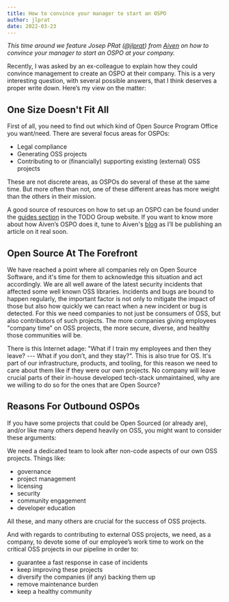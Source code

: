 ```yaml
---
title: How to convince your manager to start an OSPO
author: jlprat
date: 2022-03-23
---
```


_This time around we feature Josep PRat ([@jlprat](https://twitter.com/jlprat)) from [Aiven](https://aiven.io/) on how to convince your manager to start an OSPO at your company._

Recently, I was asked by an ex-colleague to explain how they could convince management to create an OSPO at their company. This is a very interesting question, with several possible answers, that I think deserves a proper write down. Here’s my view on the matter:

## One Size Doesn't Fit All

First of all, you need to find out which kind of Open Source Program Office you want/need.
There are several focus areas for OSPOs:

* Legal compliance
* Generating OSS projects
* Contributing to or (financially) supporting existing (external) OSS projects

These are not discrete areas, as OSPOs do several of these at the same time. But more often than not, one of these different areas has more weight than the others in their mission.

A good source of resources on how to set up an OSPO can be found under the [guides section](https://todogroup.org/guides/) in the TODO Group website. If you want to know more about how Aiven’s OSPO does it, tune to Aiven's [blog](https://aiven.io/blog) as I’ll be publishing an article on it real soon.

## Open Source At The Forefront

We have reached a point where all companies rely on Open Source Software, and it's time for them to acknowledge this situation and act accordingly. We are all well aware of the latest security incidents that affected some well known OSS libraries. Incidents and bugs are bound to happen regularly, the important factor is not only to mitigate the impact of those but also how quickly we can react when a new incident or bug is detected.
For this we need companies to not just be consumers of OSS, but also contributors of such projects. The more companies giving employees "company time" on OSS projects, the more secure, diverse, and healthy those communities will be.

There is this Internet adage: "What if I train my employees and then they leave? --- What if you don’t, and they stay?". This is also true for OS. It's part of our infrastructure, products, and tooling, for this reason we need to care about them like if they were our own projects. No company will leave crucial parts of their in-house developed tech-stack unmaintained, why are we willing to do so for the ones that are Open Source?

## Reasons For Outbound OSPOs

If you have some projects that could be Open Sourced (or already are), and/or like many others depend heavily on OSS, you might want to consider these arguments:

We need a dedicated team to look after non-code aspects of our own OSS projects. Things like:

* governance
* project management
* licensing
* security
* community engagement
* developer education
  
All these, and many others are crucial for the success of OSS projects.

And with regards to contributing to external OSS projects, we need, as a company, to devote some of our employee’s work time to work on the critical OSS projects in our pipeline in order to:

* guarantee a fast response in case of incidents
* keep improving these projects
* diversify the companies (if any) backing them up
* remove maintenance burden
* keep a healthy community
